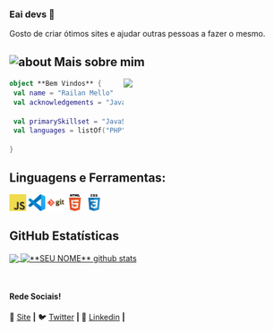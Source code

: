 ### Eai devs 👋

Gosto de criar ótimos sites e ajudar outras pessoas a fazer o mesmo.

## <img width="45" alt="about" src="https://raw.github.com/elizarov/elizarov/master/about.png"> Mais sobre mim

<img align="right" width="300" src="https://i2.wp.com/allhtaccess.info/wp-content/uploads/2018/03/programming.gif?fit=1281%2C716&ssl=1" />

```kotlin
object **Bem Vindos** {
 val name = "Railan Mello"
 val acknowledgements = "JavaScript, HTML, CSS, HTMLhubl, ECMAscript, PHP"
 
 val primarySkillset = "JavaScript, "
 val languages = listOf("PHP", "JavaScript" ) 

}
```

## **Linguagens e Ferramentas:**  


<code><img height="30" src="https://raw.githubusercontent.com/github/explore/80688e429a7d4ef2fca1e82350fe8e3517d3494d/topics/javascript/javascript.png"></code>
<code><img height="30" src="https://raw.githubusercontent.com/github/explore/80688e429a7d4ef2fca1e82350fe8e3517d3494d/topics/visual-studio-code/visual-studio-code.png"></code>
<code><img height="30" src="https://raw.githubusercontent.com/github/explore/80688e429a7d4ef2fca1e82350fe8e3517d3494d/topics/git/git.png"></code>
<code><img height="30" src="https://raw.githubusercontent.com/github/explore/80688e429a7d4ef2fca1e82350fe8e3517d3494d/topics/html/html.png"></code>
<code><img height="30" src="https://raw.githubusercontent.com/github/explore/80688e429a7d4ef2fca1e82350fe8e3517d3494d/topics/css/css.png"></code>


## **GitHub Estatísticas**

<a href="https://github.com/DevRailan">
  <img align="center" src="https://github-readme-stats.vercel.app/api/top-langs/?username=DevRailan&theme=dracula&hide_langs_below=1" />
</a>

<a href="https://github.com/DevRailan">
 <img align="center" src="https://github-readme-stats.vercel.app/api?username=DevRailan&show_icons=true&theme=dracula&line_height=27" alt="**SEU NOME** github stats"/>
</a>

[website]: https://codedev.ga/
[twitter]: https://twitter.com/SEUTWITTER
[instagram]: https://www.instagram.com/SEUINSTAGRAM/
[linkedin]: https://www.linkedin.com/in/SEULINKEDIN/
<br>

#### Rede Sociais!

🏡 <a href="https://devrailan.github.io/Site-portfolio/">Site</a> **|** 
🐦 <a href="https://twitter.com/RailanMELL0?t=_JiK4SFl1c6oNgVsy9HPxQ&s=08">Twitter</a> **|** 
👔 <a href="https://www.linkedin.com/in/railan-mello-dos-santos-93a032210/">Linkedin</a> **|** 
